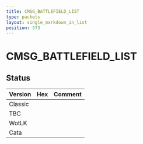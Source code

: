 ```yaml
---
title: CMSG_BATTLEFIELD_LIST
type: packets
layout: single_markdown_in_list
position: 573
---
```


# CMSG_BATTLEFIELD_LIST

## Status

Version | Hex | Comment
---------- | ---------- | ---------- 
Classic |  |  
TBC |  |  
WotLK |  |  
Cata |  |  
